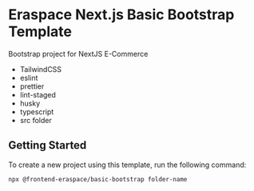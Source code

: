# Eraspace Next.js Basic Bootstrap Template

Bootstrap project for NextJS E-Commerce

- TailwindCSS
- eslint
- prettier
- lint-staged
- husky
- typescript
- src folder

## Getting Started

To create a new project using this template, run the following command:

```sh
npx @frontend-eraspace/basic-bootstrap folder-name
```
